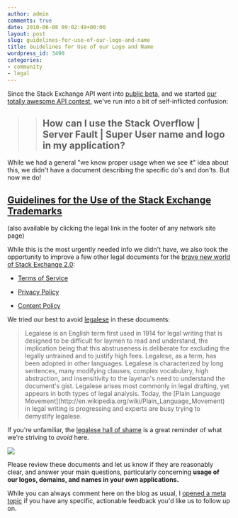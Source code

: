 ```yaml
---
author: admin
comments: true
date: 2010-06-08 09:02:49+00:00
layout: post
slug: guidelines-for-use-of-our-logo-and-name
title: Guidelines for Use of our Logo and Name
wordpress_id: 3490
categories:
- community
- legal
---
```



Since the Stack Exchange API went into [public beta](http://blog.stackoverflow.com/2010/05/stack-exchange-api-public-beta-starts/), and we started [our totally awesome API contest](http://blog.stackoverflow.com/2010/05/stack-exchange-api-contest/), we've run into a bit of self-inflicted confusion:





<blockquote>

> 
> ## How can I use the Stack Overflow | Server Fault | Super User name and logo in my application?
> 
> 
</blockquote>





While we had a general "we know proper usage when we see it" idea about this, we didn't have a document describing the specific do's and don'ts. But now we do!





## [Guidelines for the Use of the Stack Exchange Trademarks](http://stackoverflow.com/legal/trademark-guidance)





(also available by clicking the legal link in the footer of any network site page)



While this is the most urgently needed info we didn't have, we also took the opportunity to improve a few other legal documents for the [brave new world of Stack Exchange 2.0](http://blog.stackoverflow.com/2010/04/changes-to-stack-exchange/):







  * [Terms of Service](http://meta.stackoverflow.com/legal/terms-of-service)

  * [Privacy Policy](http://meta.stackoverflow.com/legal/privacy-policy)

  * [Content Policy](http://meta.stackoverflow.com/legal/content-policy)




We tried our best to avoid [legalese](http://en.wikipedia.org/wiki/Legal_writing#Legalese) in these documents:





<blockquote>
Legalese is an English term first used in 1914 for legal writing that is designed to be difficult for laymen to read and understand, the implication being that this abstruseness is deliberate for excluding the legally untrained and to justify high fees. Legalese, as a term, has been adopted in other languages. Legalese is characterized by long sentences, many modifying clauses, complex vocabulary, high abstraction, and insensitivity to the layman's need to understand the document's gist. Legalese arises most commonly in legal drafting, yet appears in both types of legal analysis. Today, the [Plain Language Movement](http://en.wikipedia.org/wiki/Plain_Language_Movement) in legal writing is progressing and experts are busy trying to demystify legalese.
</blockquote>





If you're unfamiliar, the [legalese hall of shame](http://www.partyofthefirstpart.com/hallOfShame.html) is a great reminder of what we're striving to _avoid_ here.



[![](http://blog.stackoverflow.com/wp-content/uploads/legalese.jpg)](http://www.partyofthefirstpart.com/hallOfShame.html)



Please review these documents and let us know if they are reasonably clear, and answer your main questions, particularly concerning **usage of our logos, domains, and names in your own applications.**


While you can always comment here on the blog as usual, I [opened a meta topic](http://meta.stackoverflow.com/questions/52894/new-legal-jibba-jabba-for-your-reading-pleasure) if you have any specific, actionable feedback you'd like us to follow up on.

